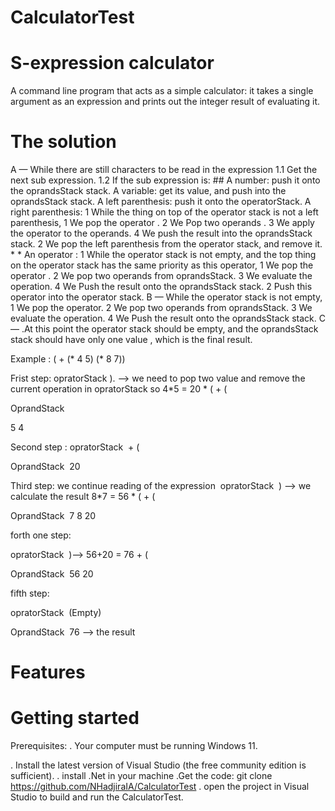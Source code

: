 # CalculatorTest

# S-expression calculator

 A command line program that acts as a simple calculator: it takes a single argument as an expression and prints out the integer result of evaluating it.
 # The solution 
  A — While there are still  characters to be read in the expression
           1.1 Get the next sub expression.
           1.2 If the sub expression  is:
             ## A number: push it onto the oprandsStack  stack.
              A variable: get its value, and push into the oprandsStack stack.
              A left parenthesis: push it onto the operatorStack.
              A right parenthesis:
                   1 While the thing on top of the operator stack is not a left parenthesis,
                           1  We  pop the operator .
                           2  We Pop two operands .
                           3  We apply the operator to the operands.
                           4  We push the result into the oprandsStack stack.
                 2 We pop the left parenthesis from the operator stack, and remove it.
            * * An operator :
                1 While the operator stack is not empty, and the top thing on the operator stack has the same   priority  as this operator,
                     1 We pop the operator  .
                     2 We pop two operands from oprandsStack.
                     3  We evaluate  the operation.
                     4 We  Push the result onto the oprandsStack stack.
               2 Push this operator  into the operator stack.
  B — While the operator stack is not empty,
       1 We pop the operator.
       2 We pop two operands from oprandsStack.
       3  We evaluate  the operation.
       4 We  Push the result onto the oprandsStack stack.
 C — .At this point the operator stack should be empty, and the oprandsStack stack should have only one value , which is the final result.

Example : ( + (* 4 5) (* 8 7))

 Frist step:
opratorStack
). —>      we need to pop two value and remove the current operation in opratorStack so 4*5 = 20
*
(
+
(

OprandStack 

5
4

Second step :
opratorStack 
+
(

OprandStack 
20

Third step: we continue reading of the expression  opratorStack 
) —> we calculate the result 8*7 = 56
*
(
+
(

OprandStack 
7
8
20
 
forth one step:

opratorStack 
 )—> 56+20 = 76
+
(

OprandStack 
56
20

fifth step:

opratorStack 
 (Empty)

OprandStack 
76 —> the result
# Features
# Getting started
Prerequisites:
   . Your computer must be running Windows 11.

   . Install the latest version of Visual Studio (the free community edition is sufficient).
   . install .Net in your machine
   .Get the code:   git clone https://github.com/NHadjiraIA/CalculatorTest
   . open the project in Visual Studio to build and run the CalculatorTest.

